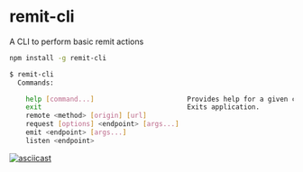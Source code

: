 # remit-cli
A CLI to perform basic remit actions

``` sh
npm install -g remit-cli
```

``` sh
$ remit-cli
  Commands:

    help [command...]                       Provides help for a given command.
    exit                                    Exits application.
    remote <method> [origin] [url]
    request [options] <endpoint> [args...]
    emit <endpoint> [args...]
    listen <endpoint>

```

[![asciicast](https://asciinema.org/a/7QTBx2nEOkpvltjqdW7cu9Lbr.png)](https://asciinema.org/a/7QTBx2nEOkpvltjqdW7cu9Lbr)